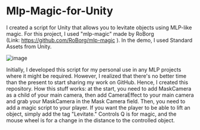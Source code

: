# Mlp-Magic-for-Unity
I created a script for Unity that allows you to levitate objects using MLP-like magic. For this project, I used "mlp-magic" made by RoBorg (Link: https://github.com/RoBorg/mlp-magic ). In the demo, I used Standard Assets from Unity.

![image](https://user-images.githubusercontent.com/52779411/204134799-a9113efd-beed-4ef4-a17a-bc41810cba0f.png)


Initially, I developed this script for my personal use in any MLP projects where it might be required. However, I realized that there's no better time than the present to start sharing my work on GitHub. Hence, I created this repository.
How this stuff works: at the start, you need to add MaskCamera as a child of your main camera, then add CameraEffect to your main camera and grab your MaskCamera in the Mask Camera field. Then, you need to add a magic script to your player.
If you want the player to be able to lift an object, simply add the tag "Levitate."
Controls Q is for magic, and the mouse wheel is for a change in the distance to the controlled object.
